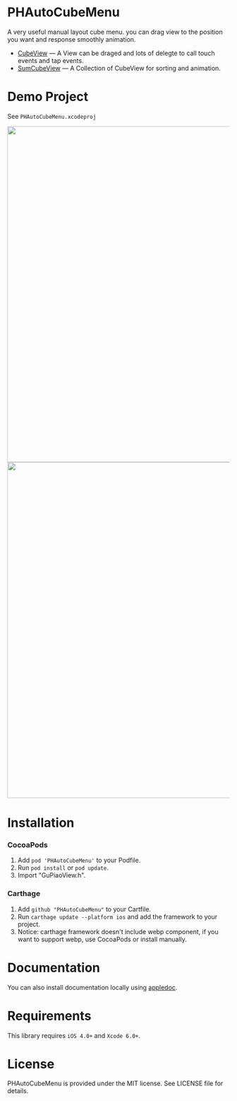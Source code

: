 # PHAutoCubeMenu
A very useful manual layout cube menu. you can drag view to the position you want and response smoothly animation.


* [CubeView](https://github.com/HeterPu/PHStockChart) — A View can be draged and lots of delegte to call touch events and tap events.
* [SumCubeView](https://github.com/HeterPu/PHStockChart) — A Collection of CubeView for sorting and animation.


Demo Project
==============
See `PHAutoCubeMenu.xcodeproj`

<img src="https://raw.github.com/HeterPu/PHStockChart/master/demo/snapshot/cubeview.png" width="760"><br/>
<img src="https://raw.github.com/HeterPu/PHStockChart/master/demo/snapshot/sumcubeview.png" width="760">


Installation
==============

### CocoaPods

1. Add `pod 'PHAutoCubeMenu'` to your Podfile.
2. Run `pod install` or `pod update`.
3. Import "GuPiaoView.h".


### Carthage

1. Add `github "PHAutoCubeMenu"` to your Cartfile.
2. Run `carthage update --platform ios` and add the framework to your project.
4. Notice: carthage framework doesn't include webp component, if you want to support webp, use CocoaPods or install manually.



Documentation
==============
You can also install documentation locally using [appledoc](https://github.com/tomaz/appledoc).


Requirements
==============
This library requires `iOS 4.0+` and `Xcode 6.0+`.


License
==============
PHAutoCubeMenu is provided under the MIT license. See LICENSE file for details.




